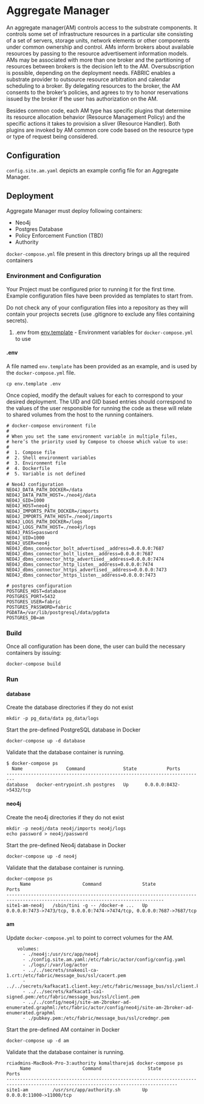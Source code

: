 # Aggregate Manager
An aggregate manager(AM) controls access to the substrate components. It controls some set of infrastructure resources in a particular site consisting of a set of servers, storage units, network elements or other components under common ownership and control. AMs inform brokers about available resources by passing to the resource advertisement information models. AMs may be associated with more than one broker and the partitioning of resources between brokers is the decision left to the AM. Oversubscription is possible, depending on the deployment needs.
FABRIC enables a substrate provider to outsource resource arbitration and calendar scheduling to a broker. By delegating resources to the broker, the AM consents to the broker’s policies, and agrees to try to honor reservations issued by the broker if the user has authorization on the AM. 

Besides common code, each AM type has specific plugins that determine its resource allocation behavior (Resource Management Policy) and the specific actions it takes to provision a sliver (Resource Handler). Both plugins are invoked by AM common core code based on the resource type or type of request being considered.

## Configuration
`config.site.am.yaml` depicts an example config file for an Aggregate Manager.

## Deployment
Aggregate Manager must deploy following containers:
- Neo4j
- Postgres Database
- Policy Enforcement Function (TBD)
- Authority

`docker-compose.yml` file present in this directory brings up all the required containers

### Environment and Configuration

Your Project must be configured prior to running it for the first time. Example configuration files have been provided as templates to start from.

Do not check any of your configuration files into a repository as they will contain your projects secrets (use .gitignore to exclude any files containing secrets).

1. .env from [env.template](env.template) - Environment variables for `docker-compose.yml` to use

#### .env
A file named `env.template` has been provided as an example, and is used by the `docker-compose.yml` file.
```
cp env.template .env
```
Once copied, modify the default values for each to correspond to your desired deployment. The UID and GID based entries should correspond to the values of the user responsible for running the code as these will relate to shared volumes from the host to the running containers.
```
# docker-compose environment file
#
# When you set the same environment variable in multiple files,
# here’s the priority used by Compose to choose which value to use:
#
#  1. Compose file
#  2. Shell environment variables
#  3. Environment file
#  4. Dockerfile
#  5. Variable is not defined

# Neo4J configuration
NEO4J_DATA_PATH_DOCKER=/data
NEO4J_DATA_PATH_HOST=./neo4j/data
NEO4J_GID=1000
NEO4J_HOST=neo4j
NEO4J_IMPORTS_PATH_DOCKER=/imports
NEO4J_IMPORTS_PATH_HOST=./neo4j/imports
NEO4J_LOGS_PATH_DOCKER=/logs
NEO4J_LOGS_PATH_HOST=./neo4j/logs
NEO4J_PASS=password
NEO4J_UID=1000
NEO4J_USER=neo4j
NEO4J_dbms_connector_bolt_advertised__address=0.0.0.0:7687
NEO4J_dbms_connector_bolt_listen__address=0.0.0.0:7687
NEO4J_dbms_connector_http_advertised__address=0.0.0.0:7474
NEO4J_dbms_connector_http_listen__address=0.0.0.0:7474
NEO4J_dbms_connector_https_advertised__address=0.0.0.0:7473
NEO4J_dbms_connector_https_listen__address=0.0.0.0:7473

# postgres configuration
POSTGRES_HOST=database
POSTGRES_PORT=5432
POSTGRES_USER=fabric
POSTGRES_PASSWORD=fabric
PGDATA=/var/lib/postgresql/data/pgdata
POSTGRES_DB=am
```
### Build
Once all configuration has been done, the user can build the necessary containers by issuing:
```
docker-compose build
```
### Run
#### database
Create the database directories if they do not exist
```
mkdir -p pg_data/data pg_data/logs

```
Start the pre-defined PostgreSQL database in Docker
```
docker-compose up -d database
```
Validate that the database container is running.
```
$ docker-compose ps
  Name                Command              State           Ports
-------------------------------------------------------------------------
database   docker-entrypoint.sh postgres   Up      0.0.0.0:8432->5432/tcp

```
#### neo4j
Create the neo4j directories if they do not exist
```
mkdir -p neo4j/data neo4j/imports neo4j/logs
echo password > neo4j/password
```
Start the pre-defined Neo4j database in Docker
```
docker-compose up -d neo4j
```
Validate that the database container is running.
```
docker-compose ps
     Name                   Command               State                                   Ports
--------------------------------------------------------------------------------------------------------------------------------
site1-am-neo4j   /sbin/tini -g -- /docker-e ...   Up      0.0.0.0:7473->7473/tcp, 0.0.0.0:7474->7474/tcp, 0.0.0.0:7687->7687/tcp
```
#### am
Update `docker-compose.yml` to point to correct volumes for the AM.

```
    volumes:
      - ./neo4j:/usr/src/app/neo4j
      - ./config.site.am.yaml:/etc/fabric/actor/config/config.yaml
      - ./logs/:/var/log/actor
      - ../../secrets/snakeoil-ca-1.crt:/etc/fabric/message_bus/ssl/cacert.pem
      - ../../secrets/kafkacat1.client.key:/etc/fabric/message_bus/ssl/client.key
      - ../../secrets/kafkacat1-ca1-signed.pem:/etc/fabric/message_bus/ssl/client.pem
      - ../../config/neo4j/site-am-2broker-ad-enumerated.graphml:/etc/fabric/actor/config/neo4j/site-am-2broker-ad-enumerated.graphml
      - ./pubkey.pem:/etc/fabric/message_bus/ssl/credmgr.pem
```
Start the pre-defined AM container in Docker
```
docker-compose up -d am
```
Validate that the database container is running.
```
rciadmins-MacBook-Pro-3:authority komalthareja$ docker-compose ps
     Name                   Command                 State                                      Ports
-------------------------------------------------------------------------------------------------------------------------------------
site1-am         /usr/src/app/authority.sh        Up           0.0.0.0:11000->11000/tcp
```
